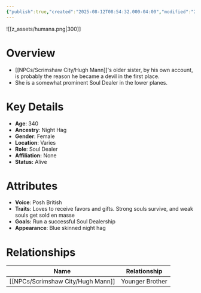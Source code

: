 ```yaml
---
{"publish":true,"created":"2025-08-12T08:54:32.000-04:00","modified":"2025-10-22T09:32:41.928-04:00","published":"2025-10-22T09:32:41.928-04:00","cssclasses":"","Age":"340","Ancestry":"Night Hag","Gender":"Female","Location":["Varies"],"Role":["Soul Dealer"],"Affiliation":["None"],"Appearances":["[[26 The Hellnight Soirée]]"],"Status":"Alive","Authors":["Jordan"]}
---
```


![[z_assets/humana.png|300]]

# Overview
 - [[NPCs/Scrimshaw City/Hugh Mann]]'s older sister, by his own account, is probably the reason he became a devil in the first place.
 - She is a somewhat prominent Soul Dealer in the lower planes.

# Key Details
- **Age**: 340
- **Ancestry**: Night Hag
- **Gender**: Female
- **Location**: Varies
- **Role**: Soul Dealer
- **Affiliation:** None
- **Status:** Alive

# Attributes
- **Voice**: Posh British
- **Traits**: Loves to receive favors and gifts. Strong souls survive, and weak souls get sold en masse
- **Goals:** Run a successful Soul Dealership
- **Appearance**: Blue skinned night hag

# Relationships

| Name          | Relationship    |
| ------------- | --------------- |
| [[NPCs/Scrimshaw City/Hugh Mann]] | Younger Brother |

